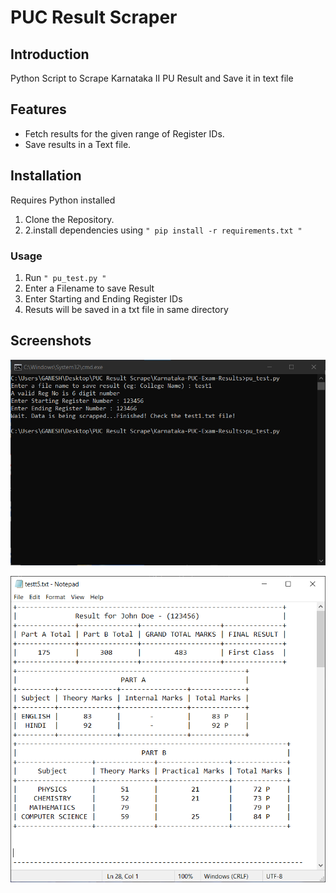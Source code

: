# PUC Result Scraper

## Introduction

Python Script to Scrape Karnataka II PU Result and Save it in text file

## Features


* Fetch results for the given range of Register IDs.
* Save results in a Text file.

## Installation

Requires Python installed


1. Clone the Repository.
2. 2.install dependencies using ```" pip install -r requirements.txt "```

### Usage
1. Run ```" pu_test.py "```
2. Enter a Filename to save Result
3. Enter Starting and Ending Register IDs 
4. Resuts will be saved in a txt file in same directory

## Screenshots

![CMD.](/ScreenShots/result_cmd.PNG "This is a sample image.")

![Result file.](/ScreenShots/result_txt_file.PNG "This is a sample image.")
